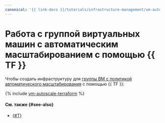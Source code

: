 ```yaml
---
canonical: '{{ link-docs }}/tutorials/infrastructure-management/vm-autoscale/terraform'
---
```


# Работа с группой виртуальных машин с автоматическим масштабированием с помощью {{ TF }}


Чтобы создать инфраструктуру для [группы ВМ с политикой автоматического масштабирования](index.md) c помощью {{ TF }}:

{% include [vm-autoscale-terraform](../../../_tutorials/infrastructure/vm-autoscale-terraform.md) %}

#### См. также {#see-also}

* [{#T}](console.md)
